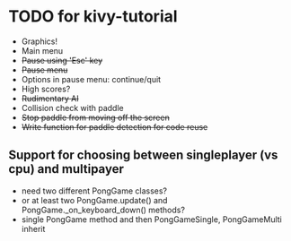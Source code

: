 # TODO for kivy-tutorial
* Graphics!
* Main menu
* ~~Pause using 'Esc' key~~
* ~~Pause menu~~
* Options in pause menu: continue/quit
* High scores?
* ~~Rudimentary AI~~
* Collision check with paddle
* ~~Stop paddle from moving off the screen~~
* ~~Write function for paddle detection for code reuse~~

## Support for choosing between singleplayer (vs cpu) and multipayer
* need two different PongGame classes?
* or at least two PongGame.update() and PongGame._on_keyboard_down() methods?
* single PongGame method and then PongGameSingle, PongGameMulti inherit
